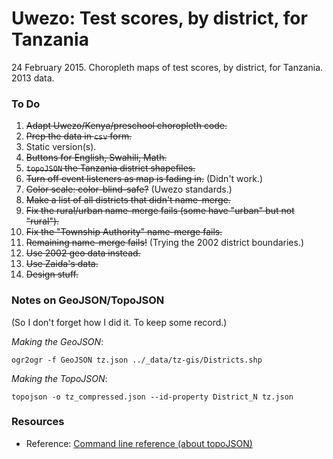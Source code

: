 Uwezo: Test scores, by district, for Tanzania 
=======

24 February 2015. Choropleth maps of test scores, by district, for Tanzania. 2013 data.



### To Do
1. ~~Adapt Uwezo/Kenya/preschool choropleth code.~~
2. ~~Prep the data in `csv` form.~~
3. Static version(s).
4. ~~Buttons for English, Swahili, Math.~~
5. ~~`topoJSON` the Tanzania district shapefiles.~~
6. ~~Turn off event listeners as map is fading in.~~ (Didn't work.)
7. ~~Color scale: color-blind-safe?~~ (Uwezo standards.)
8. ~~Make a list of all districts that didn't name-merge.~~
9. ~~Fix the rural/urban name-merge fails (some have "urban" but not "rural").~~
10. ~~Fix the "Township Authority" name-merge fails.~~
11. ~~Remaining name-merge fails!~~ (Trying the 2002 district boundaries.)
12. ~~Use 2002 geo data instead.~~
13. ~~Use Zaida's data.~~
14. ~~Design stuff.~~


### Notes on GeoJSON/TopoJSON

(So I don't forget how I did it. To keep some record.)

_Making the GeoJSON_:

	ogr2ogr -f GeoJSON tz.json ../_data/tz-gis/Districts.shp

_Making the TopoJSON_:

	topojson -o tz_compressed.json --id-property District_N tz.json


### Resources

* Reference: [Command line reference (about topoJSON)](https://github.com/mbostock/topojson/wiki/Command-Line-Reference)


